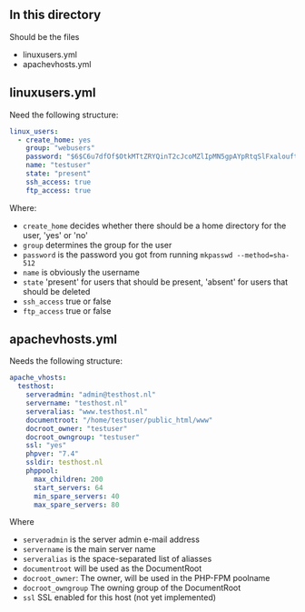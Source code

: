 ## In this directory
Should be the files

- linuxusers.yml
- apachevhosts.yml

## linuxusers.yml
Need the following structure:
```yaml
linux_users: 
  - create_home: yes
    group: "webusers"
    password: "$6$C6u7dfOf$OtkMTtZRYQinT2cJcoMZlIpMN5gpAYpRtqSlFxalouftyEhXQKICZhGCgiVD8I3drPX7bhli9WhwmDHDP4.H91"
    name: "testuser"
    state: "present"
    ssh_access: true
    ftp_access: true
```
Where:

- `create_home` decides whether there should be a home directory for the user, 'yes' or 'no'
- `group` determines the group for the user
- `password` is the password you got from running `mkpasswd --method=sha-512`
- `name` is obviously the username
- `state` 'present' for users that should be present, 'absent' for users that should be deleted
- `ssh_access` true or false
- `ftp_access` true or false

## apachevhosts.yml
Needs the following structure:

```yaml
apache_vhosts:
  testhost:
    serveradmin: "admin@testhost.nl"
    servername: "testhost.nl"
    serveralias: "www.testhost.nl"
    documentroot: "/home/testuser/public_html/www"
    docroot_owner: "testuser"
    docroot_owngroup: "testuser"
    ssl: "yes"
    phpver: "7.4"
    ssldir: testhost.nl
    phppool:
      max_children: 200
      start_servers: 64
      min_spare_servers: 40
      max_spare_servers: 80
```
Where

- `serveradmin` is the server admin e-mail address
- `servername` is the main server name
- `serveralias` is the space-separated list of aliasses
- `documentroot` will be used as the DocumentRoot
- `docroot_owner`: The owner, will be used in the PHP-FPM poolname
- `docroot_owngroup` The owning group of the DocumentRoot
- `ssl` SSL enabled for this host (not yet implemented)
